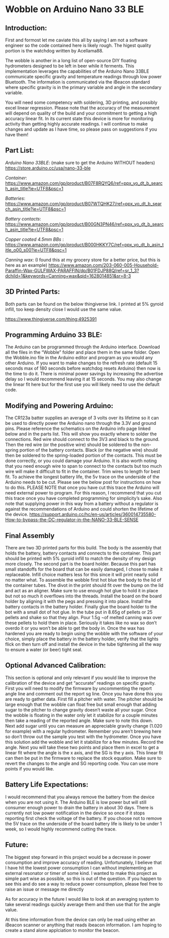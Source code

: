 # Wobble on Arduino Nano 33 BLE
## Introduction:

First and formost let me caviate this all by saying I am not a software engineer so the code contained here is likely rough. The higest quality portion is the watchdog written by Acellama88.

  The wobble is another in a long list of open-source DIY floating hydrometers designed to be left in beer while it ferments. This implementation leverages the capabilities of the Arduino Nano 33BLE communicate specific gravity and temperature readings through low power Bluetooth. The information is communicated via the iBeacon standard where specific gravity is in the primary variable and angle in the secondary variable. 

   You will need some competency with soldering, 3D printing, and possibly excel linear regression. Please note that the accuracy of the measurement will depend on quality of the build and your commitment to getting a high accuracy linear fit. In its current state this device is more for monitoring activity than getting highly accurate readings. I will continue to make changes and update as I have time, so please pass on suggestions if you have them!


## Part List:


*Arduino Nano 33BLE*: (make sure to get the Arduino WITHOUT headers)
 https://store.arduino.cc/usa/nano-33-ble
 
 
*Container*:
https://www.amazon.com/gp/product/B07F8RQYQ6/ref=ppx_yo_dt_b_search_asin_title?ie=UTF8&psc=1


*Batteries*: 
https://www.amazon.com/gp/product/B07WTQHK27/ref=ppx_yo_dt_b_search_asin_title?ie=UTF8&psc=1


*Battery contacts*:
https://www.amazon.com/gp/product/B00GN3PN46/ref=ppx_yo_dt_b_search_asin_title?ie=UTF8&psc=1


*Copper coated 4.5mm BBs* : https://www.amazon.com/gp/product/B000HKKY7C/ref=ppx_yo_dt_b_asin_title_o00_s00?ie=UTF8&psc=1


*Canning wax*: (I found this at my grocery store for a better price, but this is here as an example)
https://www.amazon.com/203-060-005-Household-Paraffin-Wax-GULFWAX-PARAFFIN/dp/B01FDJP88Q/ref=sr_1_3?dchild=1&keywords=Canning+wax&qid=1628014851&sr=8-3

## 3D Printed Parts:

Both parts can be found on the below thingiverse link. I printed at 5% gyroid infill, too keep density close I would use the same value. 

https://www.thingiverse.com/thing:4925391

## Programming Arduino 33 BLE:

The Arduino can be programmed through the Arduino interface. Download all the files in the “Wobble” folder and place them in the same folder. Open the Wobble.ino file in the Arduino editor and program as you would any other Arduino. If you want to make changes to the refresh rate (default 15 seconds max of 180 seconds before watchdog resets Arduino) then now is the time to do it. There is minimal power savings by increasing the advertise delay so I would recommend leaving it at 15 seconds. You may also change the linear fit here but for the first use you will likely need to use the default code. 

## Modifying and Powering Arduino:

The CR123a batter supplies an average of 3 volts over its lifetime so it can be used to directly power the Arduino nano through the 3.3V and ground pins. Please reference the schematics on the Arduino info page linked below and in the parts list. This will show you exactly where to solder the connections. Red wire should connect to the 3V3 and black to the ground. Then the red wire (or the positive wire) should be soldered to the non-spring portion of the battery contacts. Black (or the negative wire) should then be soldered to the spring-loaded portion of the contacts. This must be done correctly, or you could damage your Arduino. It is also worth noting that you need enough wire to span to connect to the contacts but too much wire will make it difficult to fit in the container. Trim wires to length for best fit. 
To achieve the longest battery life, the 5v trace on the underside of the Arduino needs to be cut. Please see the below post for instructions on how to do this. PLEASE NOTE that once you have cut this trace the Arduino will need external power to program. For this reason, I recommend that you cut this trace once you have completed programming for simplicity’s sake. Also note that supplying power in this way from a battery without a regulator is against the recommendations of Arduino and could shorten the lifetime of the device.
https://support.arduino.cc/hc/en-us/articles/360014735580-How-to-bypass-the-DC-regulator-in-the-NANO-33-BLE-SENSE

## Final Assembly

There are two 3D printed parts for this build. The body is the assembly that holds the battery, battery contacts and connects to the container. This part should be printed with 5% gyroid infill to match the density of my design more closely. The second part is the board holder. Because this part has small standoffs for the board that can be easily damaged, I chose to make it replaceable. Infill choice matters less for this since it will print nearly solid no matter what. 
To assemble the wobble first hot blue the body to the lid of the container tubes. The divot in the print should fit over the bump on the lid and act as an aligner. Make sure to use enough hot glue to hold it in place but not so much it overflows into the threads. Install the board on the board holder by aligning it with the pegs and pressing it into place. Install the battery contacts in the battery holder. Finally glue the board holder to the bot with a small dot of hot glue.
In the tube put in 8.65g of pellets or 25 pellets and shake so that they align. Pour 1.5g ¬of melted canning wax over these pellets to hold them in place. Seriously it takes like no wax so don’t overdo it or you won’t be able to get the body in. Once the wax has hardened you are ready to begin using the wobble with the software of your choice, simply place the battery in the battery holder, verify that the lights flick on then turn off and install the device in the tube tightening all the way to ensure a water (or beer) tight seal. 

## Optional Advanced Calibration:

This section is optional and only relevant if you would like to improve the calibration of the device and get “accurate” readings on specific gravity. First you will need to modify the firmware by uncommenting the report angle line and comment out the report sg line. Once you have done this you are ready to gather data. First fill a pitcher with water. The pitcher should be large enough that the wobble can float free but small enough that adding sugar to the pitcher to change gravity doesn’t waste all your sugar. Once the wobble is floating in the water only let it stabilize for a couple minutes then take a reading of the reported angle. Make sure to note this down. Next add sugar until you can measure an appreciable gravity change (1.020 for example) with a regular hydrometer. Remember you aren’t brewing here so don’t throw out the sample you test with the hydrometer. Once you have this solution add the wobble and let it stabilize for a few minutes. Record the angle. Next you will take these two points and place them in excel to get a linear fit where the angle is the x axis, and the SG is the y axis. This linear fit can then be put in the firmware to replace the stock equation. Make sure to revert the changes to the angle and SG reporting code. You can use more points if you would like. 

## Battery Life Expectations:

I would recommend that you always remove the battery from the device when you are not using it. The Arduino BLE is low power but will still consumer enough power to drain the battery in about 30 days. There is currently not low power notification in the device so once if it stops reporting first check the voltage of the battery. If you choose not to remove the 5V trace on the underside of the board battery life is likely to be under 1 week, so I would highly recommend cutting the trace. 

## Future:

The biggest step forward in this project would be a decrease in power consumption and improve accuracy of reading. Unfortunately, I believe that I have hit the lowest power consumption I can without implementing an external resonator or timer of some kind. I wanted to make this project as simple part wise as possible, so this is out of the question. If you happen to see this and do see a way to reduce power consumption, please feel free to raise an issue or message me directly


As for accuracy in the future I would like to look at an averaging system to take several readings quickly average them and then use that for the angle value. 


At this time information from the device can only be read using either an iBeacon scanner or anything that reads ibeacon information. I am hoping to create a stand alone applciation to monitor the beacon. 
